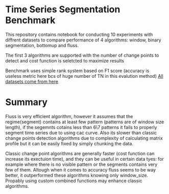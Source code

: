 # Time Series Segmentation Benchmark

This repository contains notebook for conducting 10 experiments with diffrent datasets to compare performance of 4 algorithms: window, binary segmentation, bottomup and fluss.

The first 3 algorithms are supported with the number of change points to detect and cost function is seletcted to maximize results

Benchmark uses simple rank system based on F1 score (accuracy is useless metric here bcs of huge number of TN in this evalution method)
[All datasets come from here](https://www.timeseriesclassification.com/)

# Summary

Fluss is very efficient algorithm, however it assumes that the regime(segment) contains at least few pattern (patterns are of window size length), if the segemnts cotains less than 6\7 patterns it fails to properly segment time series due to using cac curve. Also its slower than classic change points detection algorithms due to complexity of calculating matrix profile but it can be easily fixed by simply chunking the data.

Classic change point algorithms are generally faster (cost function can increase its exectuion time), and they can be useful in certain data tyes: for example where there is no visible pattern or the segments contains very few of them. Altough when it comes to accuracy fluss seems to be way better, it outperformed these algorithms knowing only window_size. Propably using custom combined functions may enhance classic algorithms.
